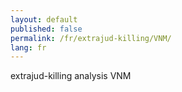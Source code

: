 ```yaml
---
layout: default
published: false
permalink: /fr/extrajud-killing/VNM/
lang: fr
---
```


extrajud-killing analysis VNM

